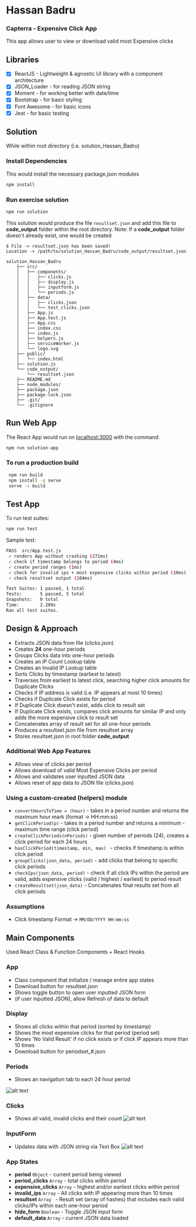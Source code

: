 # Hassan Badru
### Capterra - Expensive Click App
This app allows user to view or download valid most Expensive clicks

## Libraries
- [x] ReactJS - Lightweight & agnostic UI library with a component architecture
- [x] JSON_Loader - for reading JSON string
- [x] Moment - for working better with date/time
- [x] Bootstrap - for basic styling
- [x] Font Awesome - for basic icons
- [x] Jest - for basic testing

## Solution
While within root directory (i.e. solution_Hassan_Badru)

### Install Dependencies
This would install the necessary package.json modules
```bash
npm install
```
### Run exercise solution
```bash
npm run solution
```
This solution would produce the file ```resultset.json``` and add this file to **code_output** folder within the root directory.
Note: If a **code_output** folder doesn't already exist, one would be created

```
$ File -> resultset.json has been saved!
Location -> /path/to/solution_Hassan_Badru/code_output/resultset.json
```

```
solution_Hassan_Badru
    ├── src/
    │   ├── components/
    │   │   ├── clicks.js
    │   │   ├── display.js
    │   │   ├── inputform.js
    │   │   └── periods.js
    │   ├── data/
    │   │   ├── clicks.json
    │   │   └── test_clicks.json
    │   ├── App.js
    │   ├── App.test.js
    │   ├── App.css
    │   ├── index.css
    │   ├── index.js
    │   ├── helpers.js
    │   ├── serviceWorker.js
    │   └── logo.svg
    ├── public/
    │   └── index.html
    ├── solution.js
    └── code_output/
        └── resultset.json
    ├── README.md
    ├── node_modules/
    ├── package.json
    ├── package-lock.json
    ├── .git/
    └── .gitignore

```
## Run Web App
The React App would run on [localhost:3000](http://localhost:3000/) with the command:

```bash
npm run solution-app
```

### To run a production build
```bash
 npm run build
 npm install -g serve
 serve -s build
 ```

## Test App
To run test suites:
```bash
npm run test
```
Sample test:
```bash
PASS  src/App.test.js
 ✓ renders App without crashing (271ms)
 ✓ check if timestamp belongs to period (4ms)
 ✓ create period ranges (1ms)
 ✓ check for invalid ips + most expensive clicks within period (10ms)
 ✓ check resultset output (104ms)

Test Suites: 1 passed, 1 total
Tests:       5 passed, 5 total
Snapshots:   0 total
Time:        2.209s
Ran all test suites.
```


## Design & Approach
- Extracts JSON data from file (clicks.json)
- Creates **24** one-hour periods
- Groups Clicks data into one-hour periods
- Creates an IP Count Lookup table
- Creates an Invalid IP Lookup table
- Sorts Clicks by timestamp (earliest to latest)
- Traverses from earliest to latest click, searching higher click amounts for Duplicate Clicks
- Checks if IP address is valid (i.e. IP appears at most 10 times)
- Checks if Duplicate Click exists for period
- If Duplicate Click doesn't exist, adds click to result set
- If Duplicate Click exists, compares click amounts for similar IP and only adds the more expensive click to result set
- Concatenates array of result set for all one-hour periods
- Produces a resultset.json file from resultset array
- Stores resultset.json in root folder **code_output**
### Additional Web App Features
- Allows view of clicks per period
- Allows download of valid Most Expensive Clicks per period
- Allows and validates user inputted JSON data
- Allows reset of app data to JSON file (clicks.json)

### Using a custom-created (helpers) module
- ```convertHoursToTime = (hour)``` - takes in a period number and returns the maximum hour mark (format -> HH:mm:ss)
- ```getClickPeriod(p)``` - takes in a period number and returns a minimum - maximum time range (click period)
- ```createClickPeriods(nPeriods)``` - given number of periods (24), creates a click period for each 24 hours
- ```hasClickPeriod(timestamp, min, max) ``` - checks if timestamp is within click period
- ```groupClicks(json_data, period)``` - add clicks that belong to specific click periods
- ```checkIps(json_data, period)``` - check if all click IPs within the period are valid, adds expensive clicks (valid / highest / earliest) to period result
- ```createResultset(json_data)``` - Concatenates final results set from all click periods

### Assumptions
- Click timestamp Format -> ```MM/DD/YYYY HH:mm:ss```

## Main Components
Used React Class & Function Components + React Hooks
### App
- Class component that initialize / manage entire app states
- Download button for resultset.json
- Shows toggle button to open user inputted JSON form
- (if user inputted JSON), allow Refresh of data to default

### Display
- Shows all clicks within that period (sorted by timestamp)
- Shows the most expensive clicks for that period (period set)
- Shows 'No Valid Result' if no click exists or if click IP appears more than 10 times
- Download button for periodset_#.json

### Periods
- Shows an navigation tab to each 24 hour period

![alt text](https://docs.google.com/uc?id=16fBmOxwOE6TuSJ4Um2J6KkaMiEad7MpH "screenshot1")

### Clicks
- Shows all valid, invalid clicks and their count
![alt text](https://docs.google.com/uc?id=1RgBO8PLJ2czsFQ4AJ7vUbMmvW7u42mJM "screenshot2")

### InputForm
- Updates data with JSON string via Text Box
![alt text](https://docs.google.com/uc?id=1oJ5R8oE4jqucuSBPwsZ1pQRx9OQ6OA5H "screenshot3")

### App States
- **period** ```Object``` - current period being viewed
- **period_clicks** ```Array``` - total clicks within period
- **expensive_clicks** ```Array``` - highest and/or earliest clicks within period
- **invalid_ips** ```Array``` - All clicks with IP appearing more than 10 times
- **resultset** ```Array ``` - Result set (array of hashes) that includes each valid clicks/IPs within each one-hour period
- **hide_form** ```Boolean``` - Toggle JSON input form
- **default_data** ```Array``` - current JSON data loaded
